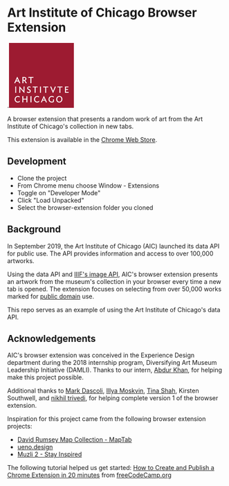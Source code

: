 # Art Institute of Chicago Browser Extension

.![Art Institute of Chicago](https://raw.githubusercontent.com/Art-Institute-of-Chicago/template/master/aic-logo.gif)

A browser extension that presents a random work of art from the Art Institute of Chicago's collection in new tabs.

This extension is available in the [Chrome Web Store](https://chrome.google.com/webstore/detail/art-institute-of-chicago/abacageipbknolldcoehafgfjamoejad).

<!-- ![Screenshot of the extension in action ](docs/chromeNewTab.jpg) -->

<!-- ![Screenshot of Chrome Windows menu with Extensions highlighted](docs/chrome-setup-1.jpg) -->

<!-- ![Screenshot of the Extensions window ](docs/chrome-setup-2.jpg) -->

## Development

- Clone the project
- From Chrome menu choose Window - Extensions
- Toggle on "Developer Mode"
- Click "Load Unpacked"
- Select the browser-extension folder you cloned

## Background

In September 2019, the Art Institute of Chicago (AIC) launched its data API for public use. The API provides information and access to over 100,000 artworks.

Using the data API and [IIIF's image API](https://iiif.io), AIC's browser extension presents an artwork from the museum's collection in your browser every time a new tab is opened. The extension focuses on selecting from over 50,000 works marked for [public domain](https://www.artic.edu/image-licensing) use.

This repo serves as an example of using the Art Institute of Chicago's data API.

## Acknowledgements

AIC's browser extension was conceived in the Experience Design department during the 2018 internship program, Diversifying Art Museum Leadership Initiative (DAMLI).
Thanks to our intern, [Abdur Khan](https://github.com/AKhan139), for helping make this project possible.

Additional thanks to [Mark Dascoli](https://github.com/markdascoli), [Illya Moskvin](https://github.com/IllyaMoskvin), [Tina Shah](https://github.com/surreal8), Kirsten Southwell, and [nikhil trivedi](https://github.com/nikhiltri), for helping complete version 1 of the browser extension.

Inspiration for this project came from the following browser extension projects:

- [David Rumsey Map Collection - MapTab](https://chrome.google.com/webstore/detail/david-rumsey-map-collecti/fnheacjohhlddiffbmafmpoblbkfgmde?hl=en)
- [ueno.design](https://chrome.google.com/webstore/detail/uenodesign/iiekikakogelhkneknonedfhcajdlgda)
- [Muzli 2 - Stay Inspired](https://chrome.google.com/webstore/detail/muzli-2-stay-inspired/glcipcfhmopcgidicgdociohdoicpdfc)

The following tutorial helped us get started:
[How to Create and Publish a Chrome Extension in 20 minutes](https://www.freecodecamp.org/news/how-to-create-and-publish-a-chrome-extension-in-20-minutes-6dc8395d7153/) from [freeCodeCamp.org](https://freeCodeCamp.org)